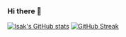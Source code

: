 ### Hi there 👋

<!--
**isakbosman/isakbosman** is a ✨ _special_ ✨ repository because its `README.md` (this file) appears on your GitHub profile.

Here are some ideas to get you started:

- 🔭 I’m currently working on ...
- 🌱 I’m currently learning ...
- 👯 I’m looking to collaborate on ...
- 🤔 I’m looking for help with ...
- 💬 Ask me about ...
- 📫 How to reach me: ...
- 😄 Pronouns: ...
- ⚡ Fun fact: ...
-->
[![Isak's GitHub stats](https://github-readme-stats.vercel.app/api?username=isakbosman&count_private=true&&show_icons=true&theme=radical)](https://github.com/anuraghazra/github-readme-stats)
[![GitHub Streak](https://github-readme-streak-stats.herokuapp.com?user=isakbosman&theme=neon-dark&hide_border=true&date_format=M%20j%5B%2C%20Y%5D)](https://git.io/streak-stats)
